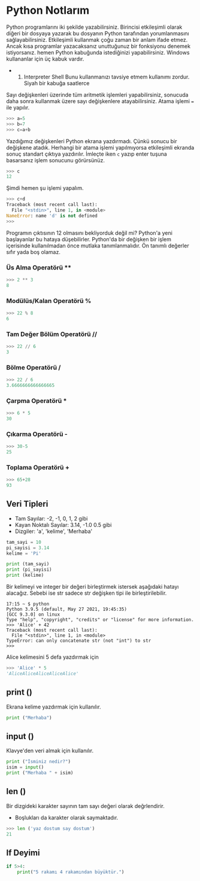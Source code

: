 # Python Notlarım

Python programlarını iki şekilde yazabilirsiniz. Birincisi etkileşimli olarak diğeri bir dosyaya yazarak bu dosyanın Python tarafından yorumlanmasını sağlayabilirsiniz. Etkileşimli kullanmak çoğu zaman bir anlam ifade etmez. Ancak kısa programlar yazacaksanız unuttuğunuz bir fonksiyonu denemek istiyorsanız. hemen Python kabuğunda istediğinizi yapabilirsiniz. Windows kullananlar için üç kabuk vardır.

* 1. Interpreter Shell
Bunu kullanmanızı tavsiye etmem kullanımı zordur. Siyah bir kabuğa saatlerce 

Sayı değişkenleri üzerinde tüm aritmetik işlemleri yapabilirsiniz, sonucuda daha sonra kullanmak üzere sayı değişkenlere atayabilirsiniz. Atama işlemi `=` ile yapılır.

```python
>>> a=5
>>> b=7
>>> c=a+b
```
Yazdığımız değişkenleri Python ekrana yazdırmadı. Çünkü sonucu bir değişkene atadık. Herhangi bir atama işlemi yapılmıyorsa etkileşimli ekranda sonuç standart çıktıya yazdırılır. İmleçte iken `c` yazıp enter tuşuna basarsanız işlem sonucunu görürsünüz.
```python
>>> c
12
```
Şimdi hemen şu işlemi yapalım.
```python
>>> c+d
Traceback (most recent call last):
  File "<stdin>", line 1, in <module>
NameError: name 'd' is not defined
>>>
```
Programın çıktısının 12 olmasını bekliyorduk değil mi? Python'a yeni başlayanlar bu hataya düşebilirler. Python'da bir değişken bir işlem içerisinde kullanılmadan önce mutlaka tanımlanmalıdır. Ön tanımlı değerler sıfır yada boş olamaz. 

### Üs Alma Operatörü **
```python
>>> 2 ** 3
8
```
### Modülüs/Kalan Operatörü %
```python
>>> 22 % 8
6
```

### Tam Değer Bölüm Operatörü //
```python
>>> 22 // 6
3
```

### Bölme Operatörü /
```python
>>> 22 / 6
3.6666666666666665
```

### Çarpma Operatörü *
```python
>>> 6 * 5
30
```

### Çıkarma Operatörü -
```python
>>> 30-5
25
```

### Toplama Operatörü +
```python
>>> 65+28
93
```

## Veri Tipleri
* Tam Sayılar: -2, -1, 0, 1, 2 gibi
* Kayan Noktalı Sayılar: 3.14, -1.0 0.5 gibi
* Dizgiler: 'a', 'kelime', 'Merhaba'

```python
tam_sayi = 10
pi_sayisi = 3.14
kelime = 'Pi'

print (tam_sayi)
print (pi_sayisi)
print (kelime)
```

Bir kelimeyi ve integer bir değeri birleştirmek istersek aşağıdaki hatayı alacağız. Sebebi ise str sadece str değişken tipi ile birleştirilebilir.

```
17:15 ~ $ python
Python 3.9.5 (default, May 27 2021, 19:45:35)                                                                                        
[GCC 9.3.0] on linux                                                                                                                 
Type "help", "copyright", "credits" or "license" for more information.                                                               
>>> 'Alice' + 42
Traceback (most recent call last):                                                                                                   
  File "<stdin>", line 1, in <module>                                                                                                
TypeError: can only concatenate str (not "int") to str                                                                               
>>>  
```

Alice kelimesini 5 defa yazdırmak için
```python
>>> 'Alice' * 5
'AliceAliceAliceAliceAlice'
```

## print ()
Ekrana kelime yazdırmak için kullanılır.
```python
print ("Merhaba")
```

## input ()
Klavye'den veri almak için kullanılır.
```python
print ("İsminiz nedir?")
isim = input()
print ("Merhaba " + isim)
```

## len ()
Bir dizgideki karakter sayının tam sayı değeri olarak değrlendirir. 
* Boşlukları da karakter olarak saymaktadır.
```python
>>> len ('yaz dostum say dostum')
21
```

## If Deyimi
```python
if 5>4:
    print("5 rakamı 4 rakamından büyüktür.")
```
